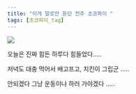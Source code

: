 ```yaml
---
title: "이게 말로만 듣던 전주 초코파이 "
tags: [초코파이_tag]
---
```

  <img class="circle" src="https://fbcdn-sphotos-e-a.akamaihd.net/hphotos-ak-xat1/v/t1.0-9/11125332_1394759827521358_808366125394265086_n.jpg?oh=a4a76c6475f43e75ae683108b4a2c845&oe=5606CD29&__gda__=1441617654_e283a6e022dfd229d52428bec26e0a90" >
  <p> 오늘은 진짜 힘든 하루다 힘들었다..... </p>
  <p> 저녁도 대충 먹어서 배고프고, 치킨이 그립군 .....  </p>
  <p> 안되겠다 그냥 운동이나 하러 가야겠다  .....  </p>
